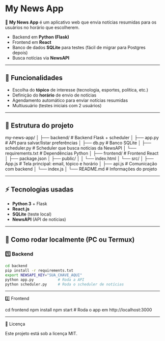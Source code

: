 # My News App

📰 **My News App** é um aplicativo web que envia notícias resumidas para os usuários no horário que escolherem.  

- Backend em **Python (Flask)**  
- Frontend em **React**  
- Banco de dados **SQLite** para testes (fácil de migrar para Postgres depois)  
- Busca notícias via **NewsAPI**  

---

## 🔹 Funcionalidades

- Escolha do **tópico** de interesse (tecnologia, esportes, política, etc.)  
- Definição do **horário** de envio de notícias  
- Agendamento automático para enviar notícias resumidas  
- Multiusuário (testes iniciais com 2 usuários)  

---

## 📂 Estrutura do projeto

my-news-app/
│
├── backend/                 # Backend Flask + scheduler
│   ├── app.py               # API para salvar/listar preferências
│   ├── db.py                # Banco SQLite
│   ├── scheduler.py         # Scheduler que busca notícias da NewsAPI
│   └── requirements.txt     # Dependências Python
│
├── frontend/                # Frontend React
│   ├── package.json
│   ├── public/
│   │   └── index.html
│   └── src/
│       ├── App.js           # Tela principal: email, tópico e horário
│       ├── api.js           # Comunicação com backend
│       └── index.js
│
└── README.md                # Informações do projeto

---

## ⚡ Tecnologias usadas

- **Python 3** + Flask  
- **React.js**  
- **SQLite** (teste local)  
- **NewsAPI** (API de notícias)  

---

## 🚀 Como rodar localmente (PC ou Termux)

### 1️⃣ Backend
```bash
cd backend
pip install -r requirements.txt
export NEWSAPI_KEY="SUA_CHAVE_AQUI"
python app.py           # Roda a API
python scheduler.py     # Roda o scheduler de notícias
```

---


2️⃣ Frontend

cd frontend
npm install
npm start               # Roda o app em http://localhost:3000


---



📄 Licença

Este projeto está sob a licença MIT.
